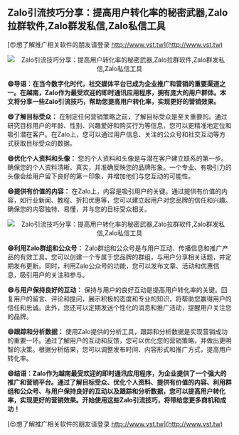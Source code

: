 ## **Zalo引流技巧分享：提高用户转化率的秘密武器,Zalo拉群软件,Zalo群发私信,Zalo私信工具**

[😍想了解推广相关软件的朋友请登录 http://www.vst.tw](http://www.vst.tw)

 <center><img src="https://vst.tw/MP4/tuiguang/png/1.png" alt="Zalo引流技巧分享：提高用户转化率的秘密武器,Zalo拉群软件,Zalo群发私信,Zalo私信工具"></center>

**😄导语：在当今数字化时代，社交媒体平台已成为企业推广和营销的重要渠道之一。在越南，Zalo作为最受欢迎的即时通讯应用程序，拥有庞大的用户群体。本文将分享一些Zalo引流技巧，帮助您提高用户转化率，实现更好的营销效果。**

**😄了解目标受众：**
在制定任何营销策略之前，了解目标受众是至关重要的。通过研究目标用户的年龄、性别、兴趣爱好和购买行为等信息，您可以更精准地定位和吸引潜在客户。在Zalo上，您可以通过用户信息、关注的公众号和社交互动等方式获取目标受众的数据。

**😄优化个人资料和头像：**
您的个人资料和头像是与潜在客户建立联系的第一步。确保您的个人资料清晰、真实，并准确反映您的品牌形象。一个专业、有吸引力的头像会给用户留下良好的第一印象，并增加他们与您互动的可能性。

**😄提供有价值的内容：**
在Zalo上，内容是吸引用户的关键。通过提供有价值的内容，如行业新闻、教程、折扣优惠等，您可以建立起用户对您品牌的信任和兴趣。确保您的内容独特、易懂，并与您的目标受众相关。

 <center><img src="https://vst.tw/MP4/tuiguang/png/0.png" alt="Zalo引流技巧分享：提高用户转化率的秘密武器,Zalo拉群软件,Zalo群发私信,Zalo私信工具"></center>

**😄利用Zalo群组和公众号：**
Zalo群组和公众号是与用户互动、传播信息和推广产品的有效工具。您可以创建一个专属于您品牌的群组，与用户分享相关话题，并定期发布更新。同时，利用Zalo公众号的功能，您可以发布文章、活动和优惠信息，吸引用户的关注和参与。

**😄与用户保持良好的互动：**
保持与用户的良好互动是提高用户转化率的关键。回复用户的留言、评论和提问，展示积极的态度和专业的知识，将帮助您赢得用户的信任和忠诚。此外，您还可以定期发送个性化的消息和推广活动，提醒用户关注您的品牌。

**😄跟踪和分析数据：**
使用Zalo提供的分析工具，跟踪和分析数据是实现营销成功的重要一环。通过了解用户的互动和反馈，您可以优化您的营销策略，并做出更明智的决策。根据分析结果，您可以调整发布时间、内容形式和推广方式，提高用户转化率。

**😄结语：Zalo作为越南最受欢迎的即时通讯应用程序，为企业提供了一个强大的推广和营销平台。通过了解目标受众、优化个人资料、提供有价值的内容、利用群组和公众号、与用户保持良好的互动以及跟踪和分析数据，您可以提高用户转化率，实现更好的营销效果。开始使用这些Zalo引流技巧，将带给您更多商机和成功！**

[😍想了解推广相关软件的朋友请登录 http://www.vst.tw](http://www.vst.tw)



